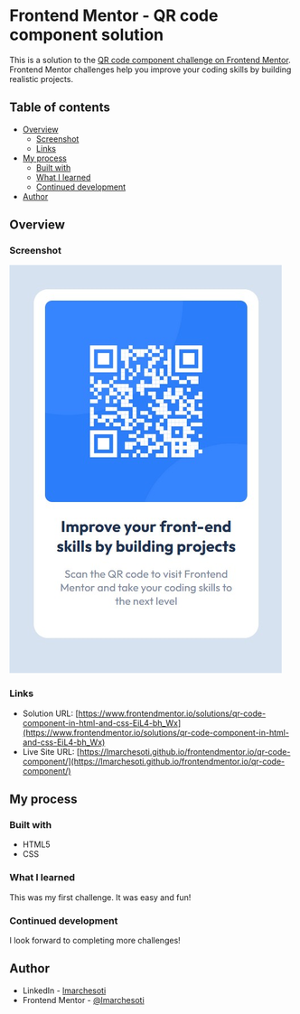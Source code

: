 # Frontend Mentor - QR code component solution

This is a solution to the [QR code component challenge on Frontend Mentor](https://www.frontendmentor.io/challenges/qr-code-component-iux_sIO_H). Frontend Mentor challenges help you improve your coding skills by building realistic projects.

## Table of contents

- [Overview](#overview)
  - [Screenshot](#screenshot)
  - [Links](#links)
- [My process](#my-process)
  - [Built with](#built-with)
  - [What I learned](#what-i-learned)
  - [Continued development](#continued-development)
- [Author](#author)

## Overview

### Screenshot

![](./screenshot.jpg)

### Links

- Solution URL: [https://www.frontendmentor.io/solutions/qr-code-component-in-html-and-css-EiL4-bh_Wx](https://www.frontendmentor.io/solutions/qr-code-component-in-html-and-css-EiL4-bh_Wx)
- Live Site URL: [https://lmarchesoti.github.io/frontendmentor.io/qr-code-component/](https://lmarchesoti.github.io/frontendmentor.io/qr-code-component/)

## My process

### Built with

- HTML5
- CSS

### What I learned

This was my first challenge. It was easy and fun!

### Continued development

I look forward to completing more challenges!

## Author

- LinkedIn - [lmarchesoti](https://www.linkedin.com/in/lmarchesoti/)
- Frontend Mentor - [@lmarchesoti](https://www.frontendmentor.io/profile/lmarchesoti)
